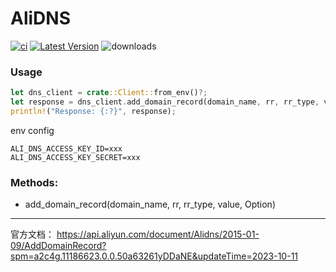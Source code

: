 # AliDNS &emsp;

[![ci](https://github.com/rust-china/ali-dns/workflows/Rust/badge.svg)](https://github.com/rust-china/ali-dns/actions)
[![Latest Version]][crates.io]
![downloads](https://img.shields.io/crates/d/ali-dns.svg?style=flat-square)

[Latest Version]: https://img.shields.io/crates/v/ali-dns.svg
[crates.io]: https://crates.io/crates/ali-dns

### Usage

```rust
let dns_client = crate::Client::from_env()?;
let response = dns_client.add_domain_record(domain_name, rr, rr_type, value, line).await?;
println!("Response: {:?}", response);


```

env config

```
ALI_DNS_ACCESS_KEY_ID=xxx
ALI_DNS_ACCESS_KEY_SECRET=xxx

```

### Methods:

- add_domain_record(domain_name, rr, rr_type, value, Option<line>)

---

官方文档： https://api.aliyun.com/document/Alidns/2015-01-09/AddDomainRecord?spm=a2c4g.11186623.0.0.50a63261yDDaNE&updateTime=2023-10-11
